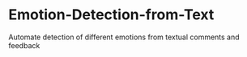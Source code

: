 # Emotion-Detection-from-Text
Automate detection of different emotions from textual comments and feedback
